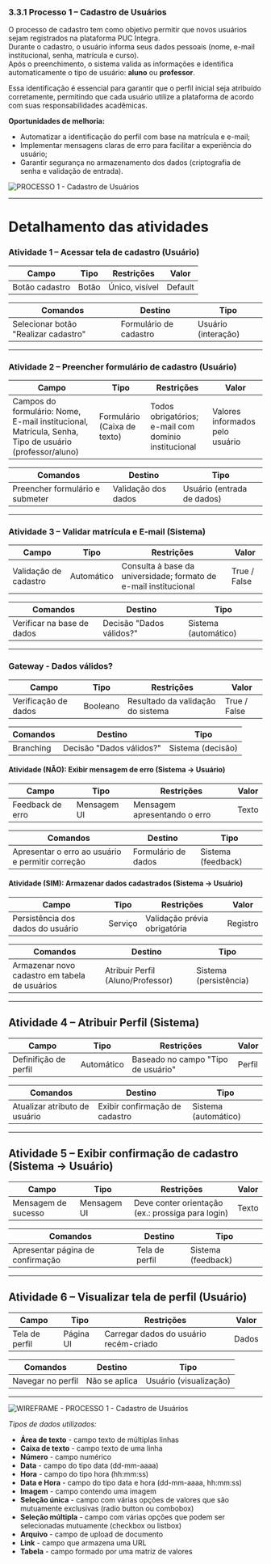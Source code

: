 ### 3.3.1 Processo 1 – Cadastro de Usuários

O processo de cadastro tem como objetivo permitir que novos usuários sejam registrados na plataforma PUC Integra.  
Durante o cadastro, o usuário informa seus dados pessoais (nome, e-mail institucional, senha, matrícula e curso).  
Após o preenchimento, o sistema valida as informações e identifica automaticamente o tipo de usuário: **aluno** ou **professor**.  

Essa identificação é essencial para garantir que o perfil inicial seja atribuído corretamente, permitindo que cada usuário utilize a plataforma de acordo com suas responsabilidades acadêmicas.  

**Oportunidades de melhoria:**  
- Automatizar a identificação do perfil com base na matrícula e e-mail;  
- Implementar mensagens claras de erro para facilitar a experiência do usuário;  
- Garantir segurança no armazenamento dos dados (criptografia de senha e validação de entrada). 

![PROCESSO 1 - Cadastro de Usuários](../images/p1_CadastroUsuário.png "Modelo BPMN do Processo 1.")

---

# Detalhamento das atividades  

### Atividade 1 – Acessar tela de cadastro (Usuário)

| **Campo**         | **Tipo**       | **Restrições**              | **Valor**         |
|-------------------|----------------|-----------------------------|-------------------|
| Botão cadastro    | Botão          | Único, visível              |  Default          |

| **Comandos**      | **Destino**            | **Tipo**   |
|-------------------|------------------------|------------|
| Selecionar botão "Realizar cadastro"| Formulário de cadastro| Usuário (interação)   |

---

### Atividade 2 – Preencher formulário de cadastro (Usuário)

| **Campo**             | **Tipo**        | **Restrições**                                        | **Valor** |
|-----------------------|-----------------|-------------------------------------------------------|-------------------|
| Campos do formulário: Nome, E-mail institucional, Matrícula, Senha, Tipo de usuário (professor/aluno) | Formulário (Caixa de texto)  | Todos obrigatórios; e-mail com domínio institucional | Valores informados pelo usuário  |

| **Comandos**          | **Destino**                    | **Tipo**   |
|-----------------------|--------------------------------|------------|
| Preencher formulário e submeter | Validação dos dados | Usuário (entrada de dados) |


---

### Atividade 3 – Validar matrícula e E-mail (Sistema)

| Campo | Tipo | Restrições |  **Valor** |
|-------|------|------------|------------|
| Validação de cadastro | Automático | Consulta à base da universidade; formato de e-mail institucional | True / False |


| **Comandos**       | **Destino**                | **Tipo**   |
|--------------------|----------------------------|------------|
| Verificar na base de dados| Decisão "Dados válidos?"       | Sistema (automático)|

---


### Gateway - Dados válidos?
| **Campo**         | **Tipo**    | **Restrições**                                 | **Valor** |
|--------------------|-------------|-----------------------------------------------|-----------|
| Verificação de dados| Booleano    | Resultado da validação do sistema  | True / False        |

| **Comandos**       | **Destino**                      | **Tipo**   |
|--------------------|----------------------------------|------------|
| Branching          | Decisão "Dados válidos?"         | Sistema (decisão)|


#### Atividade (NÃO): Exibir mensagem de erro (Sistema → Usuário)

| **Campo**          | **Tipo**    | **Restrições**                | **Valor**  |
|--------------------|-------------|-------------------------------|------------|
| Feedback de erro   | Mensagem UI | Mensagem apresentando o erro  | Texto      |

| **Comandos**       | **Destino**                      | **Tipo**   |
|--------------------|----------------------------------|------------|
| Apresentar o erro ao usuário e permitir correção| Formulário de dados  | Sistema (feedback) |


#### Atividade (SIM): Armazenar dados cadastrados (Sistema → Usuário)

| **Campo**          | **Tipo**    | **Restrições**                | **Valor** |
|--------------------|-------------|-------------------------------|------------|
| Persistência dos dados do usuário  | Serviço | Validação prévia obrigatória  | Registro  |

| **Comandos**       | **Destino**                      | **Tipo**   |
|--------------------|----------------------------------|------------|
|Armazenar novo cadastro em tabela de usuários| Atribuir Perfil (Aluno/Professor)  | Sistema (persistência) |


---

## Atividade 4 – Atribuir Perfil (Sistema)

| **Campo**               | **Tipo**    | **Restrições**                         | **Valor** |
|-------------------------|-------------|----------------------------------------|------------|
| Definifição de perfil   | Automático  | Baseado no campo "Tipo de usuário"     | Perfil     |

| **Comandos**       | **Destino**                                   | **Tipo**  |
|--------------------|-----------------------------------------------|-----------|
|Atualizar atributo de usuário    | Exibir confirmação de cadastro   | Sistema (automático) |


---

## Atividade 5 – Exibir confirmação de cadastro (Sistema → Usuário)
 
| **Campo**         | **Tipo**        | **Restrições**                              | **Valor** |
|-------------------|-----------------|---------------------------------------------|-------------------|
| Mensagem de sucesso   | Mensagem UI   | Deve conter orientação (ex.: prossiga para login)  |  Texto   |

| **Comandos**       | **Destino**                 | **Tipo**   |
|--------------------|-----------------------------|------------|
| Apresentar página de confirmação | Tela de perfil| Sistema (feedback)|


---

## Atividade 6 – Visualizar tela de perfil (Usuário)

| **Campo**            | **Tipo**    | **Restrições**                       | **Valor** |
|----------------------|-------------|--------------------------------------|------------|
| Tela de perfil       | Página UI   | Carregar dados do usuário recém-criado | Dados    |

| **Comandos**       | **Destino**          | **Tipo**   |
|--------------------|----------------------|------------|
| Navegar no perfil  | Não se aplica        | Usuário (visualização)|

---
![WIREFRAME - PROCESSO 1 - Cadastro de Usuários](../images/wireframe_cadastro.png")

_Tipos de dados utilizados:_  

* **Área de texto** - campo texto de múltiplas linhas  
* **Caixa de texto** - campo texto de uma linha  
* **Número** - campo numérico  
* **Data** - campo do tipo data (dd-mm-aaaa)  
* **Hora** - campo do tipo hora (hh:mm:ss)  
* **Data e Hora** - campo do tipo data e hora (dd-mm-aaaa, hh:mm:ss)  
* **Imagem** - campo contendo uma imagem  
* **Seleção única** - campo com várias opções de valores que são mutuamente exclusivas (radio button ou combobox)  
* **Seleção múltipla** - campo com várias opções que podem ser selecionadas mutuamente (checkbox ou listbox)  
* **Arquivo** - campo de upload de documento  
* **Link** - campo que armazena uma URL  
* **Tabela** - campo formado por uma matriz de valores  
